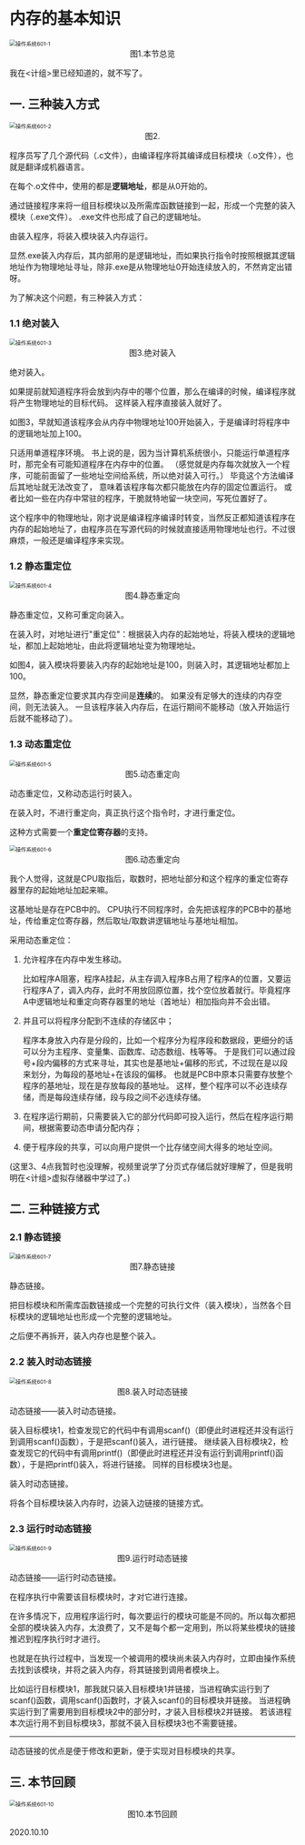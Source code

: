 # 内存的基本知识

<img src="操作系统601-1.png" alt="操作系统601-1" style="zoom:67%;" />

<center>图1.本节总览</center>

我在<计组>里已经知道的，就不写了。

## 一. 三种装入方式

<img src="操作系统601-2.png" alt="操作系统601-2" style="zoom:67%;" />

<center>图2.</center>

程序员写了几个源代码（.c文件），由编译程序将其编译成目标模块（.o文件），也就是翻译成机器语言。

在每个.o文件中，使用的都是**逻辑地址**，都是从0开始的。

通过链接程序来将一组目标模块以及所需库函数链接到一起，形成一个完整的装入模块（.exe文件）。
.exe文件也形成了自己的逻辑地址。

由装入程序，将装入模块装入内存运行。

显然.exe装入内存后，其内部用的是逻辑地址，而如果执行指令时按照根据其逻辑地址作为物理地址寻址，除非.exe是从物理地址0开始连续放入的，不然肯定出错呀。

为了解决这个问题，有三种装入方式：

### 1.1 绝对装入

<img src="操作系统601-3.png" alt="操作系统601-3" style="zoom:67%;" />

<center>图3.绝对装入</center>

绝对装入。

如果提前就知道程序将会放到内存中的哪个位置，那么在编译的时候，编译程序就将产生物理地址的目标代码。
这样装入程序直接装入就好了。

如图3，早就知道该程序会从内存中物理地址100开始装入，于是编译时将程序中的逻辑地址加上100。

只适用单道程序环境。
书上说的是，因为当计算机系统很小，只能运行单道程序时，那完全有可能知道程序在内存中的位置。
（感觉就是内存每次就放入一个程序，可能前面留了一些地址空间给系统，所以绝对装入可行。）
毕竟这个方法编译后其地址就无法改变了， 意味着该程序每次都只能放在内存的固定位置运行。
或者比如一些在内存中常驻的程序，干脆就特地留一块空间，写死位置好了。

这个程序中的物理地址，刚才说是编译程序编译时转变，当然反正都知道该程序在内存的起始地址了，由程序员在写源代码的时候就直接适用物理地址也行。不过很麻烦，一般还是编译程序来实现。

### 1.2 静态重定位

<img src="操作系统601-4.png" alt="操作系统601-4" style="zoom:67%;" />

<center>图4.静态重定向</center>

静态重定位，又称可重定向装入。

在装入时，对地址进行"重定位"：根据装入内存的起始地址，将装入模块的逻辑地址，都加上起始地址，由此将逻辑地址变为物理地址。

如图4，装入模块将要装入内存的起始地址是100，则装入时，其逻辑地址都加上100。

显然，静态重定位要求其内存空间是**连续**的。
如果没有足够大的连续的内存空间，则无法装入。
一旦该程序装入内存后，在运行期间不能移动（放入开始运行后就不能移动了）。

### 1.3 动态重定位

<img src="操作系统601-5.png" alt="操作系统601-5" style="zoom:67%;" />

<center>图5.动态重定向</center>

动态重定位，又称动态运行时装入。

在装入时，不进行重定向，真正执行这个指令时，才进行重定位。

这种方式需要一个**重定位寄存器**的支持。

<img src="操作系统601-6.png" alt="操作系统601-6" style="zoom:67%;" />

<center>图6.动态重定向</center>

我个人觉得，这就是CPU取指后，取数时，把地址部分和这个程序的重定位寄存器里存的起始地址加起来嘛。

这基地址是存在PCB中的。
CPU执行不同程序时，会先把该程序的PCB中的基地址，传给重定位寄存器，然后取址/取数讲逻辑地址与基地址相加。

采用动态重定位：

1. 允许程序在内存中发生移动。

   比如程序A阻塞，程序A挂起，从主存调入程序B占用了程序A的位置，又要运行程序A了，调入内存，此时不用放回原位置，找个空位放着就行。毕竟程序A中逻辑地址和重定向寄存器里的地址（首地址）相加指向并不会出错。

2. 并且可以将程序分配到不连续的存储区中；

   程序本身放入内存是分段的，比如一个程序分为程序段和数据段，更细分的话可以分为主程序、变量集、函数库、动态数组、栈等等。
   于是我们可以通过段号+段内偏移的方式来寻址，其实也是基地址+偏移的形式，不过现在是以段来划分，为每段的基地址+在该段的偏移。
   也就是PCB中原本只需要存放整个程序的基地址，现在是存放每段的基地址。
   这样，整个程序可以不必连续存储，而是每段连续存储，段与段之间不必连续存储。

3. 在程序运行期前，只需要装入它的部分代码即可投入运行，然后在程序运行期间，根据需要动态申请分配内存；

4. 便于程序段的共享，可以向用户提供一个比存储空间大得多的地址空间。

(这里3、4点我暂时也没理解，视频里说学了分页式存储后就好理解了，但是我明明在<计组>虚拟存储器中学过了。)

## 二. 三种链接方式

### 2.1 静态链接

<img src="操作系统601-7.png" alt="操作系统601-7" style="zoom:67%;" />

<center>图7.静态链接</center>

静态链接。

把目标模块和所需库函数链接成一个完整的可执行文件（装入模块），当然各个目标模块的逻辑地址也形成一个完整的逻辑地址。

之后便不再拆开，装入内存也是整个装入。

### 2.2 装入时动态链接

<img src="操作系统601-8.png" alt="操作系统601-8" style="zoom:67%;" />

<center>图8.装入时动态链接</center>

动态链接——装入时动态链接。

装入目标模块1，检查发现它的代码中有调用scanf()（即便此时进程还并没有运行到调用scanf()函数），于是把scanf()装入，进行链接。
继续装入目标模块2，检查发现它的代码中有调用printf()（即便此时进程还并没有运行到调用printf()函数），于是把printf()装入，将进行链接。
同样的目标模块3也是。

装入时动态链接。

将各个目标模块装入内存时，边装入边链接的链接方式。

### 2.3 运行时动态链接

<img src="操作系统601-9.png" alt="操作系统601-9" style="zoom:67%;" />

<center>图9.运行时动态链接</center>

动态链接——运行时动态链接。

在程序执行中需要该目标模块时，才对它进行连接。

在许多情况下，应用程序运行时，每次要运行的模块可能是不同的。所以每次都把全部的模块装入内存，太浪费了，又不是每个都一定用到，所以将某些模块的链接推迟到程序执行时才进行。

也就是在执行过程中，当发现一个被调用的模块尚未装入内存时，立即由操作系统去找到该模块，并将之装入内存，将其链接到调用者模块上。

比如运行目标模块1，那我就只装入目标模块1并链接，当进程确实运行到了scanf()函数，调用scanf()函数时，才装入scanf()的目标模块并链接。
当进程确实运行到了需要用到目标模块2中的部分时，才装入目标模块2并链接。
若该进程本次运行用不到目标模块3，那就不装入目标模块3也不需要链接。

---

动态链接的优点是便于修改和更新，便于实现对目标模块的共享。

## 三. 本节回顾

<img src="操作系统601-10.png" alt="操作系统601-10" style="zoom:67%;" />

<center>图10.本节回顾</center>

2020.10.10